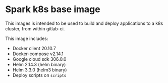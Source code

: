 # Spark k8s base image

This images is intended to be used to build and deploy applications to a k8s cluster, from
within gitlab-ci.

This image includes:
 * Docker client 20.10.7
 * Docker-compose v2.14.1
 * Google cloud sdk 306.0.0
 * Helm 2.14.3 (helm binary)
 * Helm 3.3.0 (helm3 binary)
 * Deploy scripts on `scripts`
